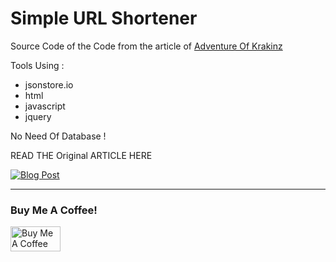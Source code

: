 # Simple URL Shortener

Source Code of the Code from the article of [Adventure Of Krakinz](https://krakinz.tk)

Tools Using : 

- jsonstore.io
- html
- javascript
- jquery

No Need Of Database !

READ THE Original ARTICLE HERE

[![Blog Post](https://url_shortener.png)](https://...)

---
### Buy Me A Coffee!
<a href="https://www.buymeacoffee.com/krakinz" target="_blank"><img src="https://cdn.buymeacoffee.com/buttons/default-orange.png" alt="Buy Me A Coffee" style="height: 40px !important;width: 80px !important;" ></a>
